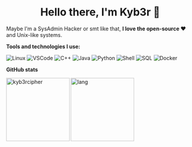 <h1 align="center">Hello there, I'm Kyb3r 👋 </h1>

Maybe I'm a SysAdmin Hacker or smt like that, **I love the open-source :heart:** and Unix-like systems.

**Tools and technologies I use:**

![Linux](https://img.shields.io/badge/-Linux-311701?style=for-the-badge&color=1e1e2e&logo=linux&logoColor=F8DE68)
![VSCode](https://img.shields.io/badge/-VSCode-311701?style=for-the-badge&color=1e1e2e&logo=visualstudiocode&logoColor=277fff)
![C++](https://img.shields.io/badge/-C++-311701?style=for-the-badge&color=1e1e2e&logo=cplusplus&logoColor=FFFFFF)
![Java](https://img.shields.io/badge/-Java-311701?style=for-the-badge&color=1e1e2e&logo=openjdk&logoColor=EB7A12)
![Python](https://img.shields.io/badge/-Python-311701?style=for-the-badge&color=1e1e2e&logo=python&logoColor=47D4B9)
![Shell](https://img.shields.io/badge/-Shell-311701?style=for-the-badge&color=1e1e2e&logo=gnu%20bash&logoColor=FFFFFF)
![SQL](https://img.shields.io/badge/-SQL-311701?style=for-the-badge&color=1e1e2e&logo=sqlite&logoColor=D3D3D3)
![Docker](https://img.shields.io/badge/-Docker-311701?style=for-the-badge&color=1e1e2e&logo=docker&logoColor=367bf0)

**GitHub stats**

<img height="170" align="left" src="https://github-readme-stats.vercel.app/api?username=kyb3rcipher&show_icons=true&bg_color=1F2229&border_color=FFFFFF&title_color=FFFFFF&text_color=FFFFFF&icon_color=367bf0" alt="kyb3rcipher" />	
<img src="https://github-readme-stats.vercel.app/api/top-langs/?username=kyb3rcipher&layout=compact&show_icons=true&bg_color=1F2229&border_color=FFFFFF&title_color=FFFFFF&icon_color=367bf0&text_color=FFFFFF&langs_count=6" height="170" align="left" alt="lang" />

<!-- benito <3 -->
